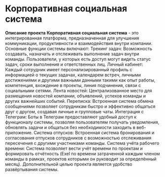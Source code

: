 # Корпоративная социальная система

**Описание проекта**
**Корпоративная социальная система** - это интегрированная платформа, предназначенная для улучшения коммуникации,
продуктивности и взаимодействия внутри компании. Основные функции системы включают:
Трекинг задач: Возможность создавать, назначать и отслеживать выполнение задач внутри команды.
Пользователи, у которых есть доступ могут видеть статус задач, сроки выполнения и ответственных лиц.
Личный кабинет: Каждый сотрудник имеет персонализированный профиль с информацией о текущих задачах, календарем встреч,
личными достижениями и другими важными данными такими как опыт работы, компетенция, вхождение в проекты, линия подчинения, связи с социальными сетями.
Лента новостей: Централизованное место для размещения новостей компании, объявлений, успехов команды и других важнейших событий.
Переписка: Встроенная система обмена сообщениями позволяет сотрудникам быстро и эффективно общаться друг с другом,
создавая личные и групповые чаты.
Интеграция с Телеграм: Боты в Телеграм предоставляют удобный доступ к функционалу системы, позволяя пользователям получать уведомления,
обновлять задачи и общаться без необходимости заходить в веб-приложение.
Система отпусков: Встроенная система бронирования и согласования отпусков сотрудников с возможностью отслеживания пересечения с другими участниками команды.
Система учёта рабочего времени: Система позволяет вести учёт времени по проектам и формировать отчётность
(Exel по времени затраченной каждым членом команды в рамках, проектов которыми он руководит за определённый месяц).
Дополнительной целью проекта является удобство развёртывания системы.
